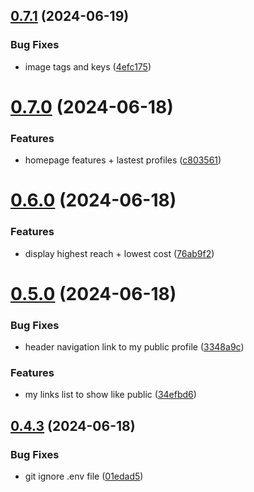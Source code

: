## [0.7.1](https://github.com/EddieHubCommunity/CreatorsRegistry/compare/v0.7.0...v0.7.1) (2024-06-19)


### Bug Fixes

* image tags and keys ([4efc175](https://github.com/EddieHubCommunity/CreatorsRegistry/commit/4efc175425c0c8ddc139487158b84ee5faefc648))



# [0.7.0](https://github.com/EddieHubCommunity/CreatorsRegistry/compare/v0.6.0...v0.7.0) (2024-06-18)


### Features

* homepage features + lastest profiles ([c803561](https://github.com/EddieHubCommunity/CreatorsRegistry/commit/c803561bbcf07eecb6b5e0a27acc018ef609ad15))



# [0.6.0](https://github.com/EddieHubCommunity/CreatorsRegistry/compare/v0.5.0...v0.6.0) (2024-06-18)


### Features

* display highest reach + lowest cost ([76ab9f2](https://github.com/EddieHubCommunity/CreatorsRegistry/commit/76ab9f2270c2dca50b861d8149b4a746e7667740))



# [0.5.0](https://github.com/EddieHubCommunity/CreatorsRegistry/compare/v0.4.3...v0.5.0) (2024-06-18)


### Bug Fixes

* header navigation link to my public profile ([3348a9c](https://github.com/EddieHubCommunity/CreatorsRegistry/commit/3348a9ca9331b15ae496e0af4ff12241a686384a))


### Features

* my links list to show like public ([34efbd6](https://github.com/EddieHubCommunity/CreatorsRegistry/commit/34efbd65bb4dfaac9e19468b089c84064592175c))



## [0.4.3](https://github.com/EddieHubCommunity/CreatorsRegistry/compare/v0.4.2...v0.4.3) (2024-06-18)


### Bug Fixes

* git ignore .env file ([01edad5](https://github.com/EddieHubCommunity/CreatorsRegistry/commit/01edad523cadea11f5a05bea06df29e3275e9c3b))



